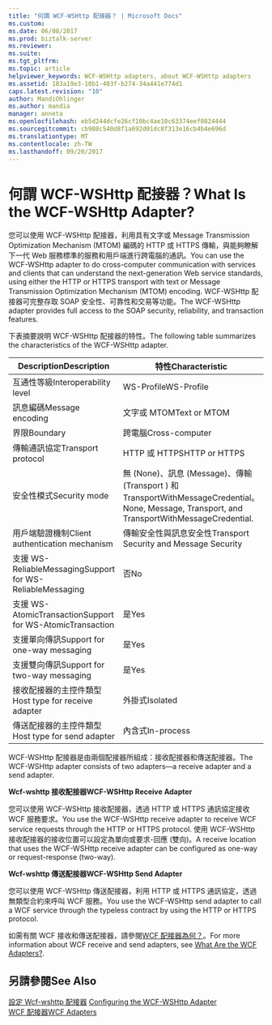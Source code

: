 ```yaml
---
title: "何謂 WCF-WSHttp 配接器？ | Microsoft Docs"
ms.custom: 
ms.date: 06/08/2017
ms.prod: biztalk-server
ms.reviewer: 
ms.suite: 
ms.tgt_pltfrm: 
ms.topic: article
helpviewer_keywords: WCF-WSHttp adapters, about WCF-WSHttp adapters
ms.assetid: 183a19e3-10b1-403f-b274-34a441e774d1
caps.latest.revision: "10"
author: MandiOhlinger
ms.author: mandia
manager: anneta
ms.openlocfilehash: eb5d244dcfe26cf10bc4ae10c63374eef0824444
ms.sourcegitcommit: cb908c540d8f1a692d01dc8f313e16cb4b4e696d
ms.translationtype: MT
ms.contentlocale: zh-TW
ms.lasthandoff: 09/20/2017
---
```

# <a name="what-is-the-wcf-wshttp-adapter"></a><span data-ttu-id="af7fc-103">何謂 WCF-WSHttp 配接器？</span><span class="sxs-lookup"><span data-stu-id="af7fc-103">What Is the WCF-WSHttp Adapter?</span></span>
<span data-ttu-id="af7fc-104">您可以使用 WCF-WSHttp 配接器，利用具有文字或 Message Transmission Optimization Mechanism (MTOM) 編碼的 HTTP 或 HTTPS 傳輸，與能夠瞭解下一代 Web 服務標準的服務和用戶端進行跨電腦的通訊。</span><span class="sxs-lookup"><span data-stu-id="af7fc-104">You can use the WCF-WSHttp adapter to do cross-computer communication with services and clients that can understand the next-generation Web service standards, using either the HTTP or HTTPS transport with text or Message Transmission Optimization Mechanism (MTOM) encoding.</span></span> <span data-ttu-id="af7fc-105">WCF-WSHttp 配接器可完整存取 SOAP 安全性、可靠性和交易等功能。</span><span class="sxs-lookup"><span data-stu-id="af7fc-105">The WCF-WSHttp adapter provides full access to the SOAP security, reliability, and transaction features.</span></span>  
  
 <span data-ttu-id="af7fc-106">下表摘要說明 WCF-WSHttp 配接器的特性。</span><span class="sxs-lookup"><span data-stu-id="af7fc-106">The following table summarizes the characteristics of the WCF-WSHttp adapter.</span></span>  
  
|<span data-ttu-id="af7fc-107">Description</span><span class="sxs-lookup"><span data-stu-id="af7fc-107">Description</span></span>|<span data-ttu-id="af7fc-108">特性</span><span class="sxs-lookup"><span data-stu-id="af7fc-108">Characteristic</span></span>|  
|-----------------|--------------------|  
|<span data-ttu-id="af7fc-109">互通性等級</span><span class="sxs-lookup"><span data-stu-id="af7fc-109">Interoperability level</span></span>|<span data-ttu-id="af7fc-110">WS-Profile</span><span class="sxs-lookup"><span data-stu-id="af7fc-110">WS-Profile</span></span>|  
|<span data-ttu-id="af7fc-111">訊息編碼</span><span class="sxs-lookup"><span data-stu-id="af7fc-111">Message encoding</span></span>|<span data-ttu-id="af7fc-112">文字或 MTOM</span><span class="sxs-lookup"><span data-stu-id="af7fc-112">Text or MTOM</span></span>|  
|<span data-ttu-id="af7fc-113">界限</span><span class="sxs-lookup"><span data-stu-id="af7fc-113">Boundary</span></span>|<span data-ttu-id="af7fc-114">跨電腦</span><span class="sxs-lookup"><span data-stu-id="af7fc-114">Cross-computer</span></span>|  
|<span data-ttu-id="af7fc-115">傳輸通訊協定</span><span class="sxs-lookup"><span data-stu-id="af7fc-115">Transport protocol</span></span>|<span data-ttu-id="af7fc-116">HTTP 或 HTTPS</span><span class="sxs-lookup"><span data-stu-id="af7fc-116">HTTP or HTTPS</span></span>|  
|<span data-ttu-id="af7fc-117">安全性模式</span><span class="sxs-lookup"><span data-stu-id="af7fc-117">Security mode</span></span>|<span data-ttu-id="af7fc-118">無 (None)、訊息 (Message)、傳輸 (Transport ) 和 TransportWithMessageCredential。</span><span class="sxs-lookup"><span data-stu-id="af7fc-118">None, Message, Transport, and TransportWithMessageCredential.</span></span>|  
|<span data-ttu-id="af7fc-119">用戶端驗證機制</span><span class="sxs-lookup"><span data-stu-id="af7fc-119">Client authentication mechanism</span></span>|<span data-ttu-id="af7fc-120">傳輸安全性與訊息安全性</span><span class="sxs-lookup"><span data-stu-id="af7fc-120">Transport Security and Message Security</span></span>|  
|<span data-ttu-id="af7fc-121">支援 WS-ReliableMessaging</span><span class="sxs-lookup"><span data-stu-id="af7fc-121">Support for WS-ReliableMessaging</span></span>|<span data-ttu-id="af7fc-122">否</span><span class="sxs-lookup"><span data-stu-id="af7fc-122">No</span></span>|  
|<span data-ttu-id="af7fc-123">支援 WS-AtomicTransaction</span><span class="sxs-lookup"><span data-stu-id="af7fc-123">Support for WS-AtomicTransaction</span></span>|<span data-ttu-id="af7fc-124">是</span><span class="sxs-lookup"><span data-stu-id="af7fc-124">Yes</span></span>|  
|<span data-ttu-id="af7fc-125">支援單向傳訊</span><span class="sxs-lookup"><span data-stu-id="af7fc-125">Support for one-way messaging</span></span>|<span data-ttu-id="af7fc-126">是</span><span class="sxs-lookup"><span data-stu-id="af7fc-126">Yes</span></span>|  
|<span data-ttu-id="af7fc-127">支援雙向傳訊</span><span class="sxs-lookup"><span data-stu-id="af7fc-127">Support for two-way messaging</span></span>|<span data-ttu-id="af7fc-128">是</span><span class="sxs-lookup"><span data-stu-id="af7fc-128">Yes</span></span>|  
|<span data-ttu-id="af7fc-129">接收配接器的主控件類型</span><span class="sxs-lookup"><span data-stu-id="af7fc-129">Host type for receive adapter</span></span>|<span data-ttu-id="af7fc-130">外掛式</span><span class="sxs-lookup"><span data-stu-id="af7fc-130">Isolated</span></span>|  
|<span data-ttu-id="af7fc-131">傳送配接器的主控件類型</span><span class="sxs-lookup"><span data-stu-id="af7fc-131">Host type for send adapter</span></span>|<span data-ttu-id="af7fc-132">內含式</span><span class="sxs-lookup"><span data-stu-id="af7fc-132">In-process</span></span>|  
  
 <span data-ttu-id="af7fc-133">WCF-WSHttp 配接器是由兩個配接器所組成：接收配接器和傳送配接器。</span><span class="sxs-lookup"><span data-stu-id="af7fc-133">The WCF-WSHttp adapter consists of two adapters—a receive adapter and a send adapter.</span></span>  
  
 <span data-ttu-id="af7fc-134">**Wcf-wshttp 接收配接器**</span><span class="sxs-lookup"><span data-stu-id="af7fc-134">**WCF-WSHttp Receive Adapter**</span></span>  
  
 <span data-ttu-id="af7fc-135">您可以使用 WCF-WSHttp 接收配接器，透過 HTTP 或 HTTPS 通訊協定接收 WCF 服務要求。</span><span class="sxs-lookup"><span data-stu-id="af7fc-135">You use the WCF-WSHttp receive adapter to receive WCF service requests through the HTTP or HTTPS protocol.</span></span> <span data-ttu-id="af7fc-136">使用 WCF-WSHttp 接收配接器的接收位置可以設定為單向或要求-回應 (雙向)。</span><span class="sxs-lookup"><span data-stu-id="af7fc-136">A receive location that uses the WCF-WSHttp receive adapter can be configured as one-way or request-response (two-way).</span></span>  
  
 <span data-ttu-id="af7fc-137">**Wcf-wshttp 傳送配接器**</span><span class="sxs-lookup"><span data-stu-id="af7fc-137">**WCF-WSHttp Send Adapter**</span></span>  
  
 <span data-ttu-id="af7fc-138">您可以使用 WCF-WSHttp 傳送配接器，利用 HTTP 或 HTTPS 通訊協定，透過無類型合約來呼叫 WCF 服務。</span><span class="sxs-lookup"><span data-stu-id="af7fc-138">You use the WCF-WSHttp send adapter to call a WCF service through the typeless contract by using the HTTP or HTTPS protocol.</span></span>  
  
 <span data-ttu-id="af7fc-139">如需有關 WCF 接收和傳送配接器，請參閱[WCF 配接器為何？](../core/what-are-the-wcf-adapters.md)。</span><span class="sxs-lookup"><span data-stu-id="af7fc-139">For more information about WCF receive and send adapters, see [What Are the WCF Adapters?](../core/what-are-the-wcf-adapters.md).</span></span>  
  
## <a name="see-also"></a><span data-ttu-id="af7fc-140">另請參閱</span><span class="sxs-lookup"><span data-stu-id="af7fc-140">See Also</span></span>  
 <span data-ttu-id="af7fc-141">[設定 Wcf-wshttp 配接器](../core/configuring-the-wcf-wshttp-adapter.md) </span><span class="sxs-lookup"><span data-stu-id="af7fc-141">[Configuring the WCF-WSHttp Adapter](../core/configuring-the-wcf-wshttp-adapter.md) </span></span>  
 [<span data-ttu-id="af7fc-142">WCF 配接器</span><span class="sxs-lookup"><span data-stu-id="af7fc-142">WCF Adapters</span></span>](../core/wcf-adapters.md)